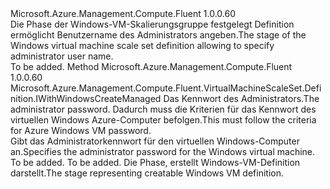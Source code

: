 <Type Name="IWithWindowsAdminPasswordManaged" FullName="Microsoft.Azure.Management.Compute.Fluent.VirtualMachineScaleSet.Definition.IWithWindowsAdminPasswordManaged">
  <TypeSignature Language="C#" Value="public interface IWithWindowsAdminPasswordManaged" />
  <TypeSignature Language="ILAsm" Value=".class public interface auto ansi abstract IWithWindowsAdminPasswordManaged" />
  <TypeSignature Language="DocId" Value="T:Microsoft.Azure.Management.Compute.Fluent.VirtualMachineScaleSet.Definition.IWithWindowsAdminPasswordManaged" />
  <TypeSignature Language="VB.NET" Value="Public Interface IWithWindowsAdminPasswordManaged" />
  <TypeSignature Language="F#" Value="type IWithWindowsAdminPasswordManaged = interface" />
  <AssemblyInfo>
    <AssemblyName>Microsoft.Azure.Management.Compute.Fluent</AssemblyName>
    <AssemblyVersion>1.0.0.60</AssemblyVersion>
  </AssemblyInfo>
  <Interfaces />
  <Docs>
    <summary>
            <span data-ttu-id="c370d-101">Die Phase der Windows-VM-Skalierungsgruppe festgelegt Definition ermöglicht Benutzername des Administrators angeben.</span><span class="sxs-lookup"><span data-stu-id="c370d-101">The stage of the Windows virtual machine scale set definition allowing to specify administrator user name.</span></span>
            </summary>
    <remarks>To be added.</remarks>
  </Docs>
  <Members>
    <Member MemberName="WithAdminPassword">
      <MemberSignature Language="C#" Value="public Microsoft.Azure.Management.Compute.Fluent.VirtualMachineScaleSet.Definition.IWithWindowsCreateManaged WithAdminPassword (string adminPassword);" />
      <MemberSignature Language="ILAsm" Value=".method public hidebysig newslot virtual instance class Microsoft.Azure.Management.Compute.Fluent.VirtualMachineScaleSet.Definition.IWithWindowsCreateManaged WithAdminPassword(string adminPassword) cil managed" />
      <MemberSignature Language="DocId" Value="M:Microsoft.Azure.Management.Compute.Fluent.VirtualMachineScaleSet.Definition.IWithWindowsAdminPasswordManaged.WithAdminPassword(System.String)" />
      <MemberSignature Language="VB.NET" Value="Public Function WithAdminPassword (adminPassword As String) As IWithWindowsCreateManaged" />
      <MemberSignature Language="F#" Value="abstract member WithAdminPassword : string -&gt; Microsoft.Azure.Management.Compute.Fluent.VirtualMachineScaleSet.Definition.IWithWindowsCreateManaged" Usage="iWithWindowsAdminPasswordManaged.WithAdminPassword adminPassword" />
      <MemberType>Method</MemberType>
      <AssemblyInfo>
        <AssemblyName>Microsoft.Azure.Management.Compute.Fluent</AssemblyName>
        <AssemblyVersion>1.0.0.60</AssemblyVersion>
      </AssemblyInfo>
      <ReturnValue>
        <ReturnType>Microsoft.Azure.Management.Compute.Fluent.VirtualMachineScaleSet.Definition.IWithWindowsCreateManaged</ReturnType>
      </ReturnValue>
      <Parameters>
        <Parameter Name="adminPassword" Type="System.String" />
      </Parameters>
      <Docs>
        <param name="adminPassword"><span data-ttu-id="c370d-102">Das Kennwort des Administrators.</span><span class="sxs-lookup"><span data-stu-id="c370d-102">The administrator password.</span></span> <span data-ttu-id="c370d-103">Dadurch muss die Kriterien für das Kennwort des virtuellen Windows Azure-Computer befolgen.</span><span class="sxs-lookup"><span data-stu-id="c370d-103">This must follow the criteria for Azure Windows VM password.</span></span></param>
        <summary>
            <span data-ttu-id="c370d-104">Gibt das Administratorkennwort für den virtuellen Windows-Computer an.</span><span class="sxs-lookup"><span data-stu-id="c370d-104">Specifies the administrator password for the Windows virtual machine.</span></span>
            </summary>
        <returns>To be added.</returns>
        <remarks>To be added.</remarks>
        <return><span data-ttu-id="c370d-105">Die Phase, erstellt Windows-VM-Definition darstellt.</span><span class="sxs-lookup"><span data-stu-id="c370d-105">The stage representing creatable Windows VM definition.</span></span></return>
      </Docs>
    </Member>
  </Members>
</Type>